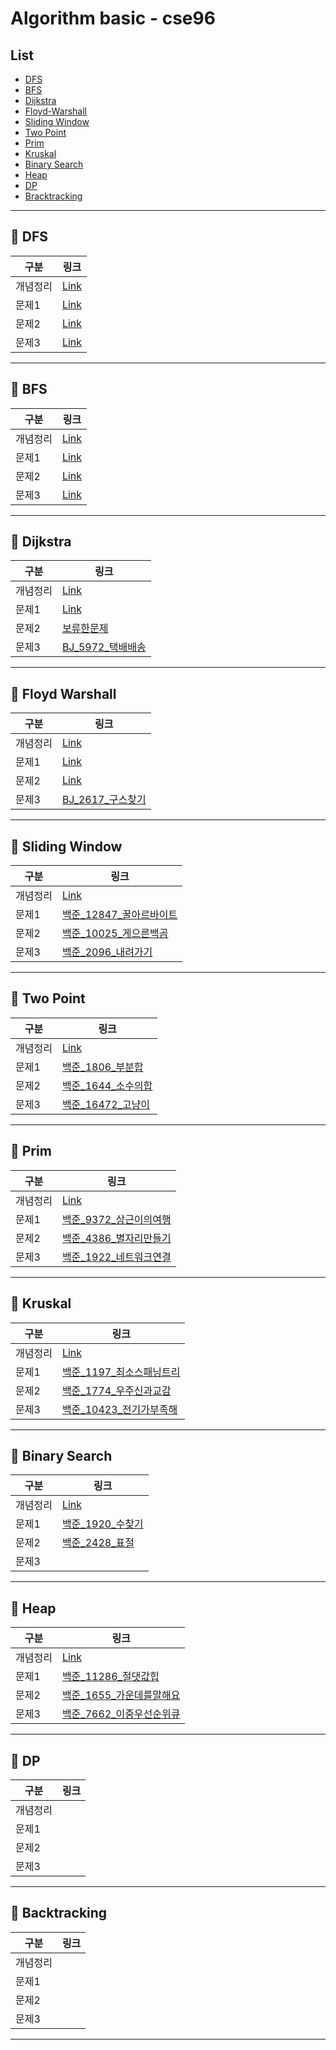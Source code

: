 # Algorithm basic - cse96

## List

- [DFS](#pushpin-dfs)
- [BFS](#pushpin-bfs)
- [Dijkstra](#pushpin-dijkstra)
- [Floyd-Warshall](#pushpin-floyd-warshall)
- [Sliding Window](#pushpin-sliding-window)
- [Two Point](#pushpin-tow-point)
- [Prim](#pushpin-prim)
- [Kruskal](#pushpin-kruskal)
- [Binary Search](#pushpin-binary-search)
- [Heap](#pushpin-heap)
- [DP](#pushpin-dp)
- [Bracktracking](#pushpin-backtracking)

---

## :pushpin: DFS

| 구분     | 링크 |
| -------- | ---- |
| 개념정리 | [Link](DFS/DFS정리.md) |
| 문제1    | [Link](DFS/BJ_16173_jump_small.java) |
| 문제2    | [Link](DFS/BJ_2606_바이러스.java)     |
| 문제3    | [Link](DFS/BJ_1012_유기농배추.java)     |

---

## :pushpin: BFS

| 구분     | 링크 |
| -------- | ---- |
| 개념정리 | [Link](BFS/BFS정리.md) |
| 문제1    | [Link](BFS/BJ_1697_숨바꼭질.java) |
| 문제2    | [Link](BFS/BJ_2206_벽부수고이동하기.java)    |
| 문제3    | [Link](BFS/BJ_2178_Maze.java)    |

---

## :pushpin: Dijkstra

| 구분     | 링크 |
| -------- | ---- |
| 개념정리 |  [Link](Dijkstra/Dijkstra정리.md)    |
| 문제1    |  [Link](Dijkstra/BJ_1504_특정한최단경로.java)    |
| 문제2    |  [보류한문제](Dijkstra/BJ_9370_미확인도착지.java)    |
| 문제3    |  [BJ_5972_택배배송](Dijkstra/BJ_5972_택배배송.java)    |

---

## :pushpin: Floyd Warshall

| 구분     | 링크 |
| -------- | ---- |
| 개념정리 | [Link](Floyd_Warshall/Floyd_Warshall정리.md)     |
| 문제1    | [Link](Floyd_Warshall/BJ_11404_플로이드.java)     |
| 문제2    | [Link](Floyd_Warshall/BJ_2458_키순서.java)     |
| 문제3    | [BJ_2617_구스찾기](Floyd_Warshall/BJ_2617_구슬찾기.java)     |

---

## :pushpin: Sliding Window

| 구분     | 링크 |
| -------- | ---- |
| 개념정리 | [Link](https://cse96.github.io/algorithm-SlidingWindow/)     |
| 문제1    | [백준_12847_꿀아르바이트](SlidingWindow/BJ_12847_꿀알바.java)     |
| 문제2    | [백준_10025_게으른백곰](SlidingWindow/BJ_10025_게으른백곰.java)     |
| 문제3    | [백준_2096_내려가기](SlidingWindow/BJ_2096_내려가기.java)     |

---

## :pushpin: Two Point

| 구분     | 링크 |
| -------- | ---- |
| 개념정리 | [Link](https://cse96.github.io/algorithm-TowPointer/)     |
| 문제1    | [백준_1806_부분합](TwoPointer/BJ_1806_부분합.java)     |
| 문제2    | [백준_1644_소수의합](TwoPointer/BJ_1644_소수의연속합.java)     |
| 문제3    | [백준_16472_고냥이](TwoPointer/BJ_16472_고냥이.java)     |

---

## :pushpin: Prim

| 구분     | 링크 |
| -------- | ---- |
| 개념정리 | [Link](https://cse96.github.io/algorithm-MST/)     |
| 문제1    | [백준_9372_상근이의여행](Prim/BJ_9372_상근이의여행.md)     |
| 문제2    | [백준_4386_별자리만들기](Prim/BJ_4386_별자리만들기.java)     |
| 문제3    | [백준_1922_네트워크연결](Prim/BJ_1922_네트워크연결.java)    |

---

## :pushpin: Kruskal

| 구분     | 링크 |
| -------- | ---- |
| 개념정리 |  [Link](https://cse96.github.io/algorithm-MST/)    |
| 문제1    | [백준_1197_최소스패닝트리](Kruskal/BJ_1197_최소스패닝트리.java)     |
| 문제2    | [백준_1774_우주신과교감](Kruskal/BJ_1774_우주신과교감.java)     |
| 문제3    | [백준_10423_전기가부족해](Kruskal/BJ_10423_전기가부족해.java)     |

---

## :pushpin: Binary Search

| 구분     | 링크 |
| -------- | ---- |
| 개념정리 |  [Link](https://cse96.github.io/algorithm-BinartySearch/)    |
| 문제1    |  [백준_1920_수찾기](BinarySearch/BJ_1920_수찾기.md)    |
| 문제2    | [백준_2428_표절](BinarySearch/BJ_2428_표절.md)     |
| 문제3    |      |

---

## :pushpin: Heap

| 구분     | 링크 |
| -------- | ---- |
| 개념정리 | [Link](https://cse96.github.io/algorithm-Heap/)     |
| 문제1    | [백준_11286_절댓값힙](Heap/BJ_11286_절댓값힙.java)     |
| 문제2    | [백준_1655_가운데를말해요](Heap/BJ_1655_가운데를말해요)     |
| 문제3    | [백준_7662_이중우선순위큐](Heap/BJ_7662_이중우선순위큐.md)     |

---

## :pushpin: DP

| 구분     | 링크 |
| -------- | ---- |
| 개념정리 |      |
| 문제1    |      |
| 문제2    |      |
| 문제3    |      |

---

## :pushpin: Backtracking

| 구분     | 링크 |
| -------- | ---- |
| 개념정리 |      |
| 문제1    |      |
| 문제2    |      |
| 문제3    |      |

---

